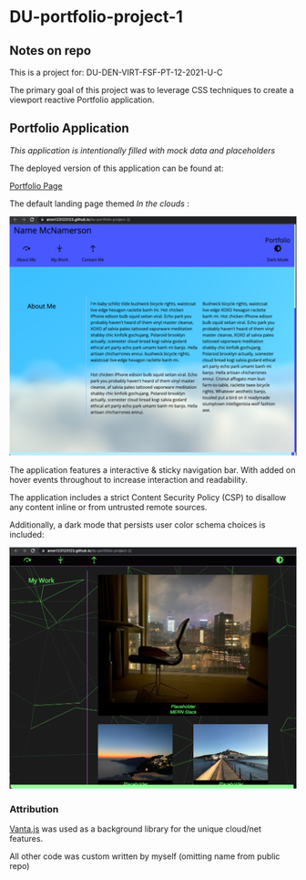 # DU-portfolio-project-1

## Notes on repo

This is a project for: DU-DEN-VIRT-FSF-PT-12-2021-U-C

The primary goal of this project was to leverage CSS techniques to create a viewport reactive Portfolio application.

## Portfolio Application 

*This application is intentionally filled with mock data and placeholders*

The deployed version of this application can be found at:

[Portfolio Page](https://anon123123123.github.io/du-portfolio-project-2/)

The default landing page themed *In the clouds* :

![Landing page](./assets/images/landing.png)

The application  features a interactive & sticky navigation bar. With added on hover events throughout to increase interaction and readability. 

The application includes a strict Content Security Policy (CSP) to disallow any content inline or from untrusted remote sources. 

Additionally, a dark mode that persists user color schema choices is included:

![Landing page](./assets/images/darkmode.png)

### Attribution

[Vanta.js](https://www.vantajs.com/) was used as a background library for the unique cloud/net features.

All other code was custom written by myself (omitting name from public repo)

